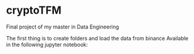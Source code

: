 # cryptoTFM
Final project of my master in Data Engineering

The first thing is to create folders and load the data from binance
Available in the following jupyter notebook:
